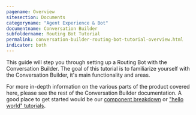 ```yaml
---
pagename: Overview
sitesection: Documents
categoryname: "Agent Experience & Bot"
documentname: Conversation Builder
subfoldername: Routing Bot Tutorial
permalink: conversation-builder-routing-bot-tutorial-overview.html
indicator: both
---
```


This guide will step you through setting up a Routing Bot with the Conversation Builder. The goal of this tutorial is to familiarize yourself with the Conversation Builder, it's main functionality and areas.

For more in-depth information on the various parts of the product covered here, please see the rest of the Conversation Builder documentation. A good place to get started would be our [component breakdown](conversation-builder-overview-component-breakdown.html) or ["hello world" tutorials](conversation-builder-getting-started-create-a-new-bot.html).
